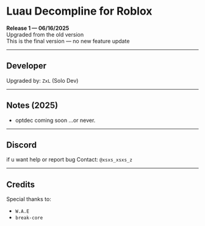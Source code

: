 # Luau Decompline for Roblox

**Release 1 — 06/16/2025**  
Upgraded from the old version  
This is the final version — no new feature update

---

## Developer

Upgraded by: `ZxL` (Solo Dev)

---

## Notes (2025)

- optdec coming soon ...or never.

---

## Discord

if u want help or report bug
Contact: `@xsxs_xsxs_z`

---

## Credits

Special thanks to:

- `W.A.E`
- `break-core`
